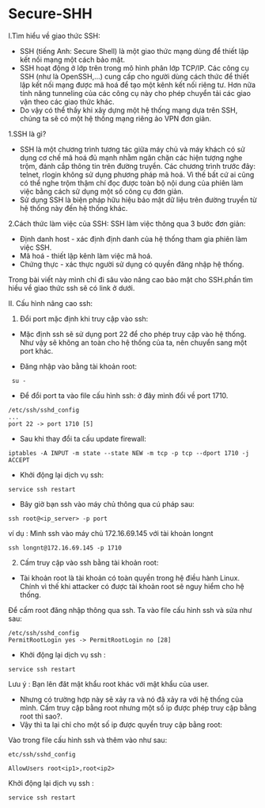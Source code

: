Secure-SHH
==========
I.Tìm hiểu về giao thức SSH:

- SSH (tiếng Anh: Secure Shell) là một giao thức mạng dùng để thiết lập kết nối mạng một cách bảo mật. 
- SSH hoạt động ở lớp trên trong mô hình phân lớp TCP/IP. Các công cụ SSH (như là OpenSSH,...) cung cấp cho người dùng cách thức để thiết lập kết nối mạng được mã hoá để tạo một kênh kết nối riêng tư. Hơn nữa tính năng tunneling của các công cụ này cho phép chuyển tải các giao vận theo các giao thức khác. 
- Do vậy có thể thấy khi xây dựng một hệ thống mạng dựa trên SSH, chúng ta sẽ có một hệ thống mạng riêng ảo VPN đơn giản.

1.SSH là gì?
- SSH là một chương trình tương tác giữa máy chủ và máy khách có sử dụng cơ chế mã hoá đủ mạnh nhằm ngăn chặn các hiện tượng nghe trộm, đánh cắp thông tin trên đường truyền. Các chương trình trước đây: telnet, rlogin không sử dụng phương pháp mã hoá. Vì thế bất cứ ai cũng có thể nghe trộm thậm chí đọc được toàn bộ nội dung của phiên làm việc bằng cách sử dụng một số công cụ đơn giản.
- Sử dụng SSH là biện pháp hữu hiệu bảo mật dữ liệu trên đường truyền từ hệ thống này đến hệ thống khác.

2.Cách thức làm việc của SSH:
SSH làm việc thông qua 3 bước đơn giản:

- Định danh host - xác định định danh của hệ thống tham gia phiên làm việc SSH.
- Mã hoá - thiết lập kênh làm việc mã hoá.
- Chứng thực - xác thực người sử dụng có quyền đăng nhập hệ thống.

Trong bài viết này mình chỉ đi sâu vào nâng cao bảo mật cho SSH.phần tìm hiều về giao thức ssh sẽ có link ở dưới.

II. Cấu hình nâng cao ssh:

1. Đổi port mặc định khi truy cập vào ssh:
- Mặc định ssh sẽ sử dụng port 22 để cho phép truy cập vào hệ thống. Như vậy sẽ không an toàn cho hệ thống của ta, nên chuyển sang một port khác.

- Đăng nhập vào bằng tài khoản root:
```
 su -
```
- Để đổi port ta vào file cấu hình ssh: ở đây mình đổi về port 1710.
```
/etc/ssh/sshd_config
...
port 22 -> port 1710 [5]
```
- Sau khi thay đổi ta cấu update firewall:
```
iptables -A INPUT -m state --state NEW -m tcp -p tcp --dport 1710 -j ACCEPT
```
- Khởi động lại dịch  vụ ssh:
```
service ssh restart
```
- Bây giờ bạn ssh vào máy chủ thông qua cú pháp sau:
```
ssh root@<ip_server> -p port
```
ví dụ : Mình ssh vào máy chủ 172.16.69.145 với tài khoản longnt
```
ssh longnt@172.16.69.145 -p 1710 
```
2. Cấm truy cập vào ssh bằng tài khoản root:

- Tài khoản root là tài khoản có toàn quyền trong hệ điều hành Linux. Chính vì thế khi attacker có được tài khoản root sẽ nguy hiểm cho hệ thống.

Để cấm root đăng nhập thông qua ssh. Ta vào file cấu hình ssh và sửa như sau:

```
/etc/ssh/sshd_config
PermitRootLogin yes -> PermitRootLogin no [28]
```
- Khởi động lại dịch vụ ssh :
```
service ssh restart
```

Lưu ý : Bạn lên đăt mật khẩu root khác với mật khẩu của user.

- Nhưng có trường hợp này sẽ xảy ra và nó đã xảy ra với hệ thống của mình. Cấm truy cập bằng root nhưng một số ip được phép truy cập bằng root thì sao?.
- Vậy thì ta lại chỉ cho một số ip được quyền truy cập bằng root:

Vào trong file cấu hình ssh và thêm vào như sau:
```
etc/ssh/sshd_config

AllowUsers root<ip1>,root<ip2>
```
Khởi động lại dịch vụ ssh :
```
service ssh restart
```


















